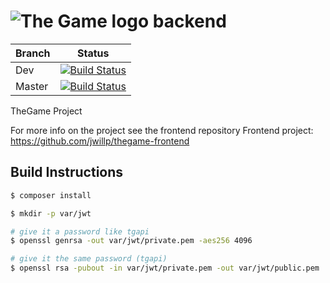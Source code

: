 # ![The Game logo](https://github.com/jwillp/thegame-frontend/blob/dev/src/assets/images/logo.png?raw=true) backend

|Branch | Status |
|-------|--------|
|Dev   | [![Build Status](https://travis-ci.org/jwillp/thegame-backend.svg?branch=dev)](https://travis-ci.org/jwillp/thegame-backend)   |
|Master | [![Build Status](https://travis-ci.org/jwillp/thegame-backend.svg?branch=master)](https://travis-ci.org/jwillp/thegame-backend) |    

TheGame Project

For more info on the project see the frontend repository
Frontend project: https://github.com/jwillp/thegame-frontend

## Build Instructions

```bash
$ composer install

$ mkdir -p var/jwt

# give it a password like tgapi
$ openssl genrsa -out var/jwt/private.pem -aes256 4096

# give it the same password (tgapi)
$ openssl rsa -pubout -in var/jwt/private.pem -out var/jwt/public.pem
```
